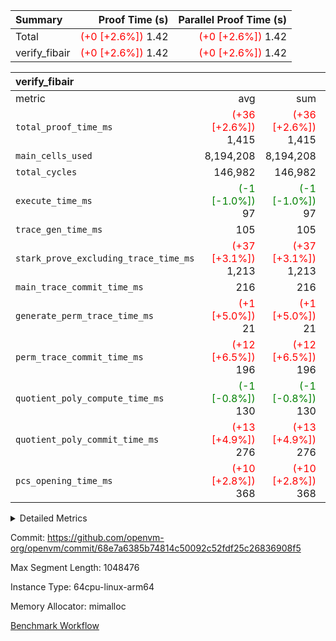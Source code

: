 | Summary | Proof Time (s) | Parallel Proof Time (s) |
|:---|---:|---:|
| Total | <span style='color: red'>(+0 [+2.6%])</span> 1.42 | <span style='color: red'>(+0 [+2.6%])</span> 1.42 |
| verify_fibair | <span style='color: red'>(+0 [+2.6%])</span> 1.42 | <span style='color: red'>(+0 [+2.6%])</span> 1.42 |


| verify_fibair |||||
|:---|---:|---:|---:|---:|
|metric|avg|sum|max|min|
| `total_proof_time_ms ` | <span style='color: red'>(+36 [+2.6%])</span> 1,415 | <span style='color: red'>(+36 [+2.6%])</span> 1,415 | <span style='color: red'>(+36 [+2.6%])</span> 1,415 | <span style='color: red'>(+36 [+2.6%])</span> 1,415 |
| `main_cells_used     ` |  8,194,208 |  8,194,208 |  8,194,208 |  8,194,208 |
| `total_cycles        ` |  146,982 |  146,982 |  146,982 |  146,982 |
| `execute_time_ms     ` | <span style='color: green'>(-1 [-1.0%])</span> 97 | <span style='color: green'>(-1 [-1.0%])</span> 97 | <span style='color: green'>(-1 [-1.0%])</span> 97 | <span style='color: green'>(-1 [-1.0%])</span> 97 |
| `trace_gen_time_ms   ` |  105 |  105 |  105 |  105 |
| `stark_prove_excluding_trace_time_ms` | <span style='color: red'>(+37 [+3.1%])</span> 1,213 | <span style='color: red'>(+37 [+3.1%])</span> 1,213 | <span style='color: red'>(+37 [+3.1%])</span> 1,213 | <span style='color: red'>(+37 [+3.1%])</span> 1,213 |
| `main_trace_commit_time_ms` |  216 |  216 |  216 |  216 |
| `generate_perm_trace_time_ms` | <span style='color: red'>(+1 [+5.0%])</span> 21 | <span style='color: red'>(+1 [+5.0%])</span> 21 | <span style='color: red'>(+1 [+5.0%])</span> 21 | <span style='color: red'>(+1 [+5.0%])</span> 21 |
| `perm_trace_commit_time_ms` | <span style='color: red'>(+12 [+6.5%])</span> 196 | <span style='color: red'>(+12 [+6.5%])</span> 196 | <span style='color: red'>(+12 [+6.5%])</span> 196 | <span style='color: red'>(+12 [+6.5%])</span> 196 |
| `quotient_poly_compute_time_ms` | <span style='color: green'>(-1 [-0.8%])</span> 130 | <span style='color: green'>(-1 [-0.8%])</span> 130 | <span style='color: green'>(-1 [-0.8%])</span> 130 | <span style='color: green'>(-1 [-0.8%])</span> 130 |
| `quotient_poly_commit_time_ms` | <span style='color: red'>(+13 [+4.9%])</span> 276 | <span style='color: red'>(+13 [+4.9%])</span> 276 | <span style='color: red'>(+13 [+4.9%])</span> 276 | <span style='color: red'>(+13 [+4.9%])</span> 276 |
| `pcs_opening_time_ms ` | <span style='color: red'>(+10 [+2.8%])</span> 368 | <span style='color: red'>(+10 [+2.8%])</span> 368 | <span style='color: red'>(+10 [+2.8%])</span> 368 | <span style='color: red'>(+10 [+2.8%])</span> 368 |



<details>
<summary>Detailed Metrics</summary>

|  | verify_program_compile_ms | total_cells | stark_prove_excluding_trace_time_ms | quotient_poly_compute_time_ms | quotient_poly_commit_time_ms | perm_trace_commit_time_ms | pcs_opening_time_ms | main_trace_commit_time_ms |
| --- | --- | --- | --- | --- | --- | --- | --- |
|  | 7 | 65,536 | 64 | 3 | 14 | 0 | 33 | 14 | 

| air_name | rows | quotient_deg | main_cols | interactions | constraints | cells |
| --- | --- | --- | --- | --- | --- | --- |
| AccessAdapterAir<2> |  | 4 |  | 5 | 11 |  | 
| AccessAdapterAir<4> |  | 4 |  | 5 | 11 |  | 
| AccessAdapterAir<8> |  | 4 |  | 5 | 11 |  | 
| FibonacciAir | 32,768 | 1 | 2 |  | 5 | 65,536 | 
| FriReducedOpeningAir |  | 4 |  | 39 | 60 |  | 
| JalRangeCheckAir |  | 4 |  | 9 | 11 |  | 
| NativePoseidon2Air<BabyBearParameters>, 1> |  | 4 |  | 136 | 533 |  | 
| PhantomAir |  | 4 |  | 3 | 4 |  | 
| ProgramAir |  | 1 |  | 1 | 4 |  | 
| VariableRangeCheckerAir |  | 1 |  | 1 | 4 |  | 
| VmAirWrapper<AluNativeAdapterAir, FieldArithmeticCoreAir> |  | 4 |  | 15 | 23 |  | 
| VmAirWrapper<BranchNativeAdapterAir, BranchEqualCoreAir<1> |  | 4 |  | 11 | 22 |  | 
| VmAirWrapper<NativeAdapterAir<2, 0>, PublicValuesCoreAir> |  | 4 |  | 11 | 22 |  | 
| VmAirWrapper<NativeLoadStoreAdapterAir<1>, NativeLoadStoreCoreAir<1> |  | 4 |  | 15 | 16 |  | 
| VmAirWrapper<NativeLoadStoreAdapterAir<4>, NativeLoadStoreCoreAir<4> |  | 4 |  | 15 | 16 |  | 
| VmAirWrapper<NativeVectorizedAdapterAir<4>, FieldExtensionCoreAir> |  | 4 |  | 15 | 23 |  | 
| VmConnectorAir |  | 4 |  | 5 | 9 |  | 
| VolatileBoundaryAir |  | 4 |  | 4 | 16 |  | 

| group | trace_gen_time_ms | total_proof_time_ms | total_cycles | total_cells | stark_prove_excluding_trace_time_ms | quotient_poly_compute_time_ms | quotient_poly_commit_time_ms | perm_trace_commit_time_ms | pcs_opening_time_ms | main_trace_commit_time_ms | main_cells_used | generate_perm_trace_time_ms | execute_time_ms |
| --- | --- | --- | --- | --- | --- | --- | --- | --- | --- | --- | --- | --- | --- |
| verify_fibair | 105 | 1,415 | 146,982 | 23,947,938 | 1,213 | 130 | 276 | 196 | 368 | 216 | 8,194,208 | 21 | 97 | 

| group | air_name | rows | prep_cols | perm_cols | main_cols | cells |
| --- | --- | --- | --- | --- | --- | --- |
| verify_fibair | AccessAdapterAir<2> | 32,768 |  | 12 | 11 | 753,664 | 
| verify_fibair | AccessAdapterAir<4> | 16,384 |  | 12 | 13 | 409,600 | 
| verify_fibair | AccessAdapterAir<8> | 128 |  | 12 | 17 | 3,712 | 
| verify_fibair | FriReducedOpeningAir | 1,024 |  | 44 | 27 | 72,704 | 
| verify_fibair | JalRangeCheckAir | 16,384 |  | 16 | 12 | 458,752 | 
| verify_fibair | NativePoseidon2Air<BabyBearParameters>, 1> | 16,384 |  | 160 | 399 | 9,158,656 | 
| verify_fibair | PhantomAir | 8,192 |  | 8 | 6 | 114,688 | 
| verify_fibair | ProgramAir | 8,192 |  | 8 | 10 | 147,456 | 
| verify_fibair | VariableRangeCheckerAir | 262,144 | 2 | 8 | 1 | 2,359,296 | 
| verify_fibair | VmAirWrapper<AluNativeAdapterAir, FieldArithmeticCoreAir> | 131,072 |  | 20 | 29 | 6,422,528 | 
| verify_fibair | VmAirWrapper<BranchNativeAdapterAir, BranchEqualCoreAir<1> | 16,384 |  | 16 | 23 | 638,976 | 
| verify_fibair | VmAirWrapper<NativeLoadStoreAdapterAir<1>, NativeLoadStoreCoreAir<1> | 32,768 |  | 24 | 21 | 1,474,560 | 
| verify_fibair | VmAirWrapper<NativeLoadStoreAdapterAir<4>, NativeLoadStoreCoreAir<4> | 16,384 |  | 24 | 27 | 835,584 | 
| verify_fibair | VmAirWrapper<NativeVectorizedAdapterAir<4>, FieldExtensionCoreAir> | 8,192 |  | 20 | 38 | 475,136 | 
| verify_fibair | VmConnectorAir | 2 | 1 | 12 | 5 | 34 | 
| verify_fibair | VolatileBoundaryAir | 32,768 |  | 8 | 11 | 622,592 | 

</details>


Commit: https://github.com/openvm-org/openvm/commit/68e7a6385b74814c50092c52fdf25c26836908f5

Max Segment Length: 1048476

Instance Type: 64cpu-linux-arm64

Memory Allocator: mimalloc

[Benchmark Workflow](https://github.com/openvm-org/openvm/actions/runs/13804307800)
